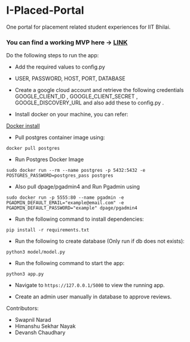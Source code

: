 # I-Placed-Portal
One portal for placement related student experiences for IIT Bhilai.

### You can find a working MVP here -> [LINK](https://swapnilnarad2000.github.io/I-Placed-Portal-MVP/)

Do the following steps to run the app:
* Add the required values to config.py
* USER, PASSWORD, HOST, PORT, DATABASE
* Create a google cloud account and retrieve the following credentials  GOOGLE_CLIENT_ID , GOOGLE_CLIENT_SECRET , GOOGLE_DISCOVERY_URL and also add these to config.py . 

* Install docker on your machine, you can refer:

[Docker install](https://docs.docker.com/engine/install/)

* Pull postgres container image using:

`docker pull postgres`

* Run Postgres Docker Image

`sudo docker run --rm --name postgres -p 5432:5432 -e POSTGRES_PASSWORD=postgres_pass postgres` 

* Also pull dpage/pgadmin4 and Run Pgadmin using

`sudo docker run -p 5555:80 --name pgadmin -e PGADMIN_DEFAULT_EMAIL="example@email.com" -e PGADMIN_DEFAULT_PASSWORD="example" dpage/pgadmin4`

* Run the following command to install dependencies:

`pip install -r requirements.txt`

* Run the following to create database (Only run if db does not exists):

`python3 model/model.py`

* Run the following command to start the app:

`python3 app.py`

* Navigate to `https://127.0.0.1/5000` to view the running app.

* Create an admin user manually in database to approve reviews.

Contributors:
* Swapnil Narad
* Himanshu Sekhar Nayak
* Devansh Chaudhary
